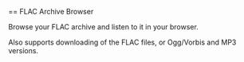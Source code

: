 == FLAC Archive Browser

Browse your FLAC archive and listen to it in your browser.

Also supports downloading of the FLAC files, or Ogg/Vorbis and MP3 versions.

